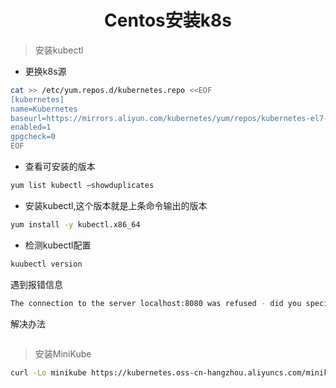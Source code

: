 <center> <h1> Centos安装k8s
</center>

> 安装kubectl

+ 更换k8s源

```bash
cat >> /etc/yum.repos.d/kubernetes.repo <<EOF
[kubernetes]
name=Kubernetes
baseurl=https://mirrors.aliyun.com/kubernetes/yum/repos/kubernetes-el7-x86_64/
enabled=1
gpgcheck=0
EOF
```

+ 查看可安装的版本

```bash
yum list kubectl –showduplicates
```

+ 安装kubectl,这个版本就是上条命令输出的版本

```bash
yum install -y kubectl.x86_64
```

+ 检测kubectl配置

```bash
kuubectl version
```

遇到报错信息

```bash
The connection to the server localhost:8080 was refused - did you specify the right host or port?
```

解决办法

```bash

```

> 安装MiniKube

```bash
curl -Lo minikube https://kubernetes.oss-cn-hangzhou.aliyuncs.com/minikube/releases/v1.11.0/minikube-linux-amd64 && chmod +x minikube && sudo mv minikube /usr/local/bin/
```

